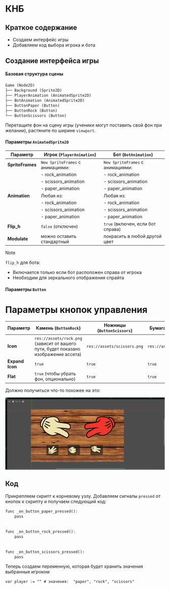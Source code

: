 # КНБ



## Краткое содержание
- Создаем интерфейс игры
- Добавляем код выбора игрока и бота

## Создание интерфейса игры

#### Базовая структура сцены
```
Game (Node2D)  
├── Background (Sprite2D)  
├── PlayerAnimation (AnimatedSprite2D)  
├── BotAnimation (AnimatedSprite2D)  
├── ButtonPaper (Button)  
├── ButtonRock (Button)  
└── ButtonScissors (Button)
```
Перетащите фон на сцену игры (ученики могут поставить свой фон при желании), растяните по ширине `viewport`.

#### Параметры `AnimatedSprite2D`

| Параметр          | Игрок (`PlayerAnimation`)                     | Бот (`BotAnimation`)                          |
|-------------------|------------------------------------------|------------------------------------------|
| **SpriteFrames**  | `New SpriteFrames` с анимациями:         | `New SpriteFrames` с анимациями:         |
|                   | - rock_animation                         | - rock_animation                         |
|                   | - scissors_animation                     | - scissors_animation                     |
|                   | - paper_animation                        | - paper_animation                        |
| **Animation**     | Любая из:                                | Любая из:                                |
|                   | - rock_animation                         | - rock_animation                         |
|                   | - scissors_animation                     | - scissors_animation                     |
|                   | - paper_animation                        | - paper_animation                        |
| **Flip_h**        | `false` (отключен)                       | `true` (включен, если бот справа)        |
| **Modulate**        | можно оставить стандартный                       | покрасить в любой другой цвет       |


>[!Note]
>`flip_h` для бота:
>   - Включается только если бот расположен справа от игрока
>   - Необходим для зеркального отображения спрайта


#### Параметры `Button`

# Параметры кнопок управления

| Параметр          | Камень (`ButtonRock`)          | Ножницы (`ButtonScissors`)    | Бумага (`ButtonPaper`)        |
|-------------------|--------------------------|--------------------------|--------------------------|
| **Icon**          | `res://assets/rock.png` (зависит от вашего пути, будет показано изображение ассета)  | `res://assets/scissors.png` | `res://assets/paper.png` |
| **Expand Icon**   | `true`                   | `true`                   | `true`                   |
| **Flat**          | `true` (чтобы убрать фон, опционально)      | `true`                   | `true`                   |



Должно получиться что-то похожее на это:

![image](https://github.com/IT-Compot/Python-methodologies/blob/main/first-stage/KNB/Assets/game_screen.png)


## Код

Прикрепляем скрипт к корневому узлу. Добавляем сигналы `pressed` от кнопок к скрипту и получаем следующий код:

```gdscript
func _on_button_paper_pressed():
	pass


func _on_button_rock_pressed():
	pass


func _on_button_scissors_pressed():
	pass
```

Теперь создаем переменную, которая будет хранить значения выбранные игроком

```gdscript
var player := "" # значения:  "paper", "rock", "scissors"
```
